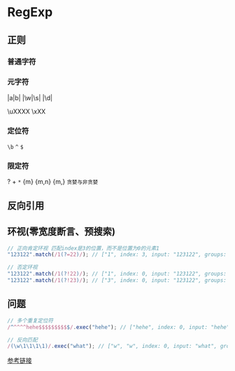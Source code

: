 # RegExp

## 正则

### 普通字符

### 元字符

|a|b|
|\w|\s|
|\d|

\uXXXX
\xXX

### 定位符

`\b` `^` `$`

### 限定符

? + `*` {m} {m,n} {m,}
`贪婪与非贪婪`

## 反向引用

## 环视(零宽度断言、预搜索)

```js
// 正向肯定环视 匹配index是3的位置，而不是位置为0的元素1
"123122".match(/1(?=22)/); // ["1", index: 3, input: "123122", groups: undefined]

// 否定环视
"123122".match(/1(?!22)/); // ["1", index: 0, input: "123122", groups: undefined]
"123122".match(/1(?!23)/); // ["3", index: 0, input: "123122", groups: undefined]
```

## 问题

```js
// 多个重复定位符
/^^^^^hehe$$$$$$$$$$/.exec("hehe"); // ["hehe", index: 0, input: "hehe", groups: undefined]

// 反向匹配
/(\w\1\1\1\1)/.exec("what"); // ["w", "w", index: 0, input: "what", groups: undefined]
```

[参考链接](http://www.regexlab.com/zh/regref.htm)

